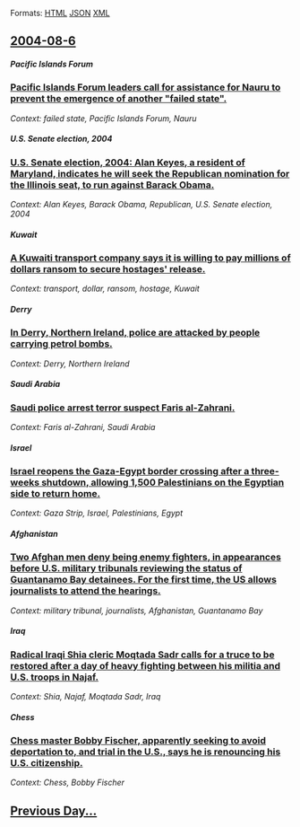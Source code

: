 
Formats: [HTML](2004/08/6/index.html)  [JSON](2004/08/6/index.json)  [XML](2004/08/6/index.xml)  

## [2004-08-6](/news/2004/08/6/index.md)

##### Pacific Islands Forum
### [ Pacific Islands Forum leaders call for assistance for Nauru to prevent the emergence of another "failed state". ](/news/2004/08/6/pacific-islands-forum-leaders-call-for-assistance-for-nauru-to-prevent-the-emergence-of-another-failed-state.md)
_Context: failed state, Pacific Islands Forum, Nauru_

##### U.S. Senate election, 2004
### [ U.S. Senate election, 2004: Alan Keyes, a resident of Maryland, indicates he will seek the Republican nomination for the Illinois seat, to run against Barack Obama. ](/news/2004/08/6/u-s-senate-election-2004-alan-keyes-a-resident-of-maryland-indicates-he-will-seek-the-republican-nomination-for-the-illinois-seat-to.md)
_Context: Alan Keyes, Barack Obama, Republican, U.S. Senate election, 2004_

##### Kuwait
### [ A Kuwaiti transport company says it is willing to pay millions of dollars ransom to secure hostages' release. ](/news/2004/08/6/a-kuwaiti-transport-company-says-it-is-willing-to-pay-millions-of-dollars-ransom-to-secure-hostages-release.md)
_Context: transport, dollar, ransom, hostage, Kuwait_

##### Derry
### [ In Derry, Northern Ireland, police are attacked by people carrying petrol bombs. ](/news/2004/08/6/in-derry-northern-ireland-police-are-attacked-by-people-carrying-petrol-bombs.md)
_Context: Derry, Northern Ireland_

##### Saudi Arabia
### [ Saudi police arrest terror suspect Faris al-Zahrani. ](/news/2004/08/6/saudi-police-arrest-terror-suspect-faris-al-zahrani.md)
_Context: Faris al-Zahrani, Saudi Arabia_

##### Israel
### [ Israel reopens the Gaza-Egypt border crossing after a three-weeks shutdown, allowing 1,500 Palestinians on the Egyptian side to return home. ](/news/2004/08/6/israel-reopens-the-gazaaegypt-border-crossing-after-a-three-weeks-shutdown-allowing-1-500-palestinians-on-the-egyptian-side-to-return-ho.md)
_Context: Gaza Strip, Israel, Palestinians, Egypt_

##### Afghanistan
### [ Two Afghan men deny being enemy fighters, in appearances before U.S. military tribunals reviewing the status of Guantanamo Bay detainees. For the first time, the US allows journalists to attend the hearings. ](/news/2004/08/6/two-afghan-men-deny-being-enemy-fighters-in-appearances-before-u-s-military-tribunals-reviewing-the-status-of-guantanamo-bay-detainees-f.md)
_Context: military tribunal, journalists, Afghanistan, Guantanamo Bay_

##### Iraq
### [ Radical Iraqi Shia cleric Moqtada Sadr calls for a truce to be restored after a day of heavy fighting between his militia and U.S. troops in Najaf. ](/news/2004/08/6/radical-iraqi-shia-cleric-moqtada-sadr-calls-for-a-truce-to-be-restored-after-a-day-of-heavy-fighting-between-his-militia-and-u-s-troops-i.md)
_Context: Shia, Najaf, Moqtada Sadr, Iraq_

##### Chess
### [ Chess master Bobby Fischer, apparently seeking to avoid deportation to, and trial in the U.S., says he is renouncing his U.S. citizenship. ](/news/2004/08/6/chess-master-bobby-fischer-apparently-seeking-to-avoid-deportation-to-and-trial-in-the-u-s-says-he-is-renouncing-his-u-s-citizenship.md)
_Context: Chess, Bobby Fischer_

## [Previous Day...](/news/2004/08/5/index.md)

